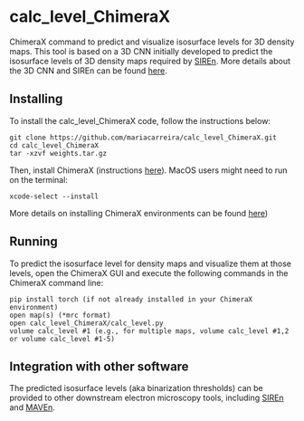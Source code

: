 # calc_level_ChimeraX
ChimeraX command to predict and visualize isosurface levels for 3D density maps. This tool is based on a 3D CNN initially developed to predict the isosurface levels of 3D density maps required by [SIREn](https://www.github.com/lkinman/SIREn). More details about the 3D CNN and SIREn can be found [here](https://www.github.com/lkinman/SIREn).


## Installing  

To install the calc_level_ChimeraX code, follow the instructions below:
```
git clone https://github.com/mariacarreira/calc_level_ChimeraX.git
cd calc_level_ChimeraX
tar -xzvf weights.tar.gz
```
Then, install ChimeraX (instructions [here](https://www.cgl.ucsf.edu/chimera/download.html)). MacOS users might need to run on the terminal:
```
xcode-select --install
```
More details on installing ChimeraX environments can be found [here](https://www.cgl.ucsf.edu/chimerax/docs/devel/environment.html))

## Running  

To predict the isosurface level for density maps and visualize them at those levels, open the ChimeraX GUI and execute the following commands in the ChimeraX command line:
```
pip install torch (if not already installed in your ChimeraX environment)
open map(s) (*mrc format) 
open calc_level_ChimeraX/calc_level.py 
volume calc_level #1 (e.g., for multiple maps, volume calc_level #1,2 or volume calc_level #1-5)
```

## Integration with other software

The predicted isosurface levels (aka binarization thresholds) can be provided to other downstream electron microscopy tools, including [SIREn](https://www.github.com/lkinman/SIREn) and [MAVEn](https://www.github.com/lkinman/MAVEn).


